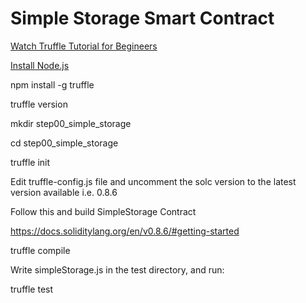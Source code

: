 # Simple Storage Smart Contract

[Watch Truffle Tutorial for Begineers](https://www.youtube.com/watch?v=62f757RVEvU)

[Install Node.js](https://nodejs.org/en/download/)

npm install -g truffle

truffle version

mkdir step00_simple_storage

cd step00_simple_storage

truffle init

Edit truffle-config.js file and uncomment the solc version to the latest version available i.e. 0.8.6

Follow this and build SimpleStorage Contract

https://docs.soliditylang.org/en/v0.8.6/#getting-started


truffle compile

Write simpleStorage.js in the test directory, and run:

truffle test
